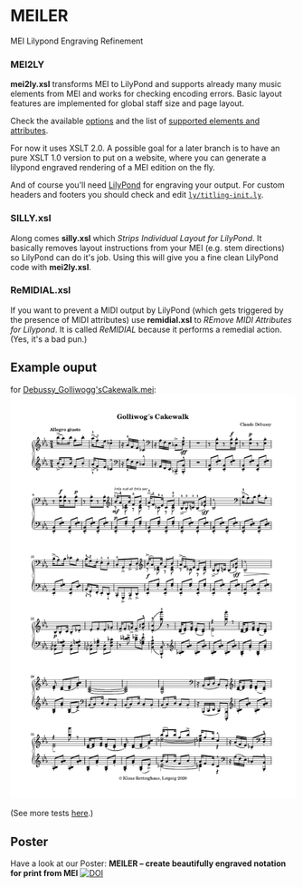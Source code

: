 # MEILER
MEI Lilypond Engraving Refinement

### MEI2LY
**mei2ly.xsl** transforms MEI to LilyPond and supports already many music elements from MEI and works for checking encoding errors.
Basic layout features are implemented for global staff size and page layout.

Check the available [options](options.md) and the list of [supported elements and attributes](supported.md).

For now it uses XSLT 2.0. A possible goal for a later branch is to have an pure XSLT 1.0 version to put on a website, where you can generate a lilypond engraved rendering of a MEI edition on the fly.

And of course you'll need [LilyPond](http://lilypond.org) for engraving your output. For custom headers and footers you should check and edit [`ly/titling-init.ly`](http://lilypond.org/doc/v2.19/Documentation/notation/creating-titles-headers-and-footers#default-layout-of-headers-and-footers).

### SILLY.xsl
Along comes **silly.xsl** which *Strips Individual Layout for LilyPond*. It basically removes layout instructions from your MEI (e.g. stem directions) so LilyPond can do it's job. Using this will give you a fine clean LilyPond code with **mei2ly.xsl**.

### ReMIDIAL.xsl
If you want to prevent a MIDI output by LilyPond (which gets triggered by the presence of MIDI attributes) use **remidial.xsl** to *REmove MIDI Attributes for Lilypond*. It is called *ReMIDIAL* because it performs a remedial action. (Yes, it's a bad pun.)

## Example ouput
for [Debussy_Golliwogg'sCakewalk.mei](/examples/Debussy_Golliwogg'sCakewalk.mei):
![Example page](/examples/Debussy_Golliwogg'sCakewalk.png)


(See more tests [here](https://github.com/rettinghaus/mei-test-set/).)

## Poster
Have a look at our Poster:
**MEILER – create beautifully engraved notation for print from MEI**
[![DOI](https://zenodo.org/badge/DOI/10.13140/RG.2.2.15014.93760.svg)](https://doi.org/10.13140/RG.2.2.15014.93760)
